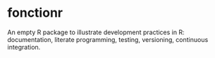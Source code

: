 # fonctionr
An empty R package to illustrate development practices in R: documentation, literate programming, testing, versioning, continuous integration.
